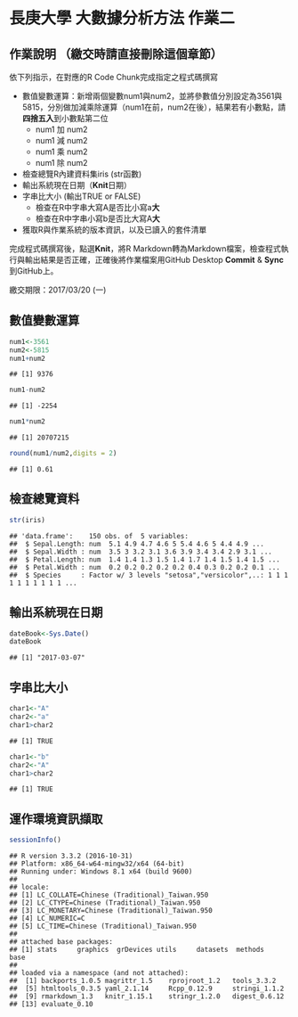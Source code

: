 長庚大學 大數據分析方法 作業二
================

作業說明 （繳交時請直接刪除這個章節）
-------------------------------------

依下列指示，在對應的R Code Chunk完成指定之程式碼撰寫

-   數值變數運算：新增兩個變數num1與num2，並將參數值分別設定為3561與5815，分別做加減乘除運算（num1在前，num2在後），結果若有小數點，請**四捨五入**到小數點第二位
    -   num1 加 num2
    -   num1 減 num2
    -   num1 乘 num2
    -   num1 除 num2
-   檢查總覽R內建資料集iris (str函數)
-   輸出系統現在日期（**Knit**日期）
-   字串比大小 (輸出TRUE or FALSE)
    -   檢查在R中字串大寫A是否比小寫a**大**
    -   檢查在R中字串小寫b是否比大寫A**大**
-   獲取R與作業系統的版本資訊，以及已讀入的套件清單

完成程式碼撰寫後，點選**Knit**，將R Markdown轉為Markdown檔案，檢查程式執行與輸出結果是否正確，正確後將作業檔案用GitHub Desktop **Commit** & **Sync**到GitHub上。

繳交期限：2017/03/20 (一)

數值變數運算
------------

``` r
num1<-3561
num2<-5815
num1+num2
```

    ## [1] 9376

``` r
num1-num2
```

    ## [1] -2254

``` r
num1*num2
```

    ## [1] 20707215

``` r
round(num1/num2,digits = 2)
```

    ## [1] 0.61

檢查總覽資料
------------

``` r
str(iris)
```

    ## 'data.frame':    150 obs. of  5 variables:
    ##  $ Sepal.Length: num  5.1 4.9 4.7 4.6 5 5.4 4.6 5 4.4 4.9 ...
    ##  $ Sepal.Width : num  3.5 3 3.2 3.1 3.6 3.9 3.4 3.4 2.9 3.1 ...
    ##  $ Petal.Length: num  1.4 1.4 1.3 1.5 1.4 1.7 1.4 1.5 1.4 1.5 ...
    ##  $ Petal.Width : num  0.2 0.2 0.2 0.2 0.2 0.4 0.3 0.2 0.2 0.1 ...
    ##  $ Species     : Factor w/ 3 levels "setosa","versicolor",..: 1 1 1 1 1 1 1 1 1 1 ...

輸出系統現在日期
----------------

``` r
dateBook<-Sys.Date()
dateBook
```

    ## [1] "2017-03-07"

字串比大小
----------

``` r
char1<-"A" 
char2<-"a"
char1>char2
```

    ## [1] TRUE

``` r
char1<-"b" 
char2<-"A"
char1>char2
```

    ## [1] TRUE

運作環境資訊擷取
----------------

``` r
sessionInfo()
```

    ## R version 3.3.2 (2016-10-31)
    ## Platform: x86_64-w64-mingw32/x64 (64-bit)
    ## Running under: Windows 8.1 x64 (build 9600)
    ## 
    ## locale:
    ## [1] LC_COLLATE=Chinese (Traditional)_Taiwan.950 
    ## [2] LC_CTYPE=Chinese (Traditional)_Taiwan.950   
    ## [3] LC_MONETARY=Chinese (Traditional)_Taiwan.950
    ## [4] LC_NUMERIC=C                                
    ## [5] LC_TIME=Chinese (Traditional)_Taiwan.950    
    ## 
    ## attached base packages:
    ## [1] stats     graphics  grDevices utils     datasets  methods   base     
    ## 
    ## loaded via a namespace (and not attached):
    ##  [1] backports_1.0.5 magrittr_1.5    rprojroot_1.2   tools_3.3.2    
    ##  [5] htmltools_0.3.5 yaml_2.1.14     Rcpp_0.12.9     stringi_1.1.2  
    ##  [9] rmarkdown_1.3   knitr_1.15.1    stringr_1.2.0   digest_0.6.12  
    ## [13] evaluate_0.10
